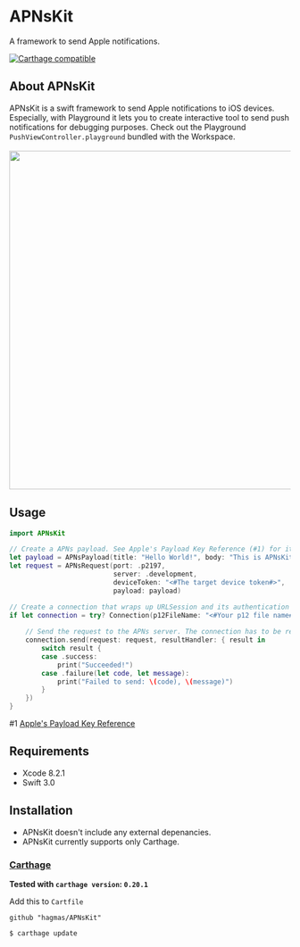 # APNsKit
A framework to send Apple notifications.

[![Carthage compatible](https://img.shields.io/badge/Carthage-compatible-4BC51D.svg?style=flat)](https://github.com/Carthage/Carthage)

## About APNsKit
APNsKit is a swift framework to send Apple notifications to iOS devices. Especially, with Playground it lets you to create interactive tool to send push notifications for debugging purposes. Check out the Playground `PushViewController.playground` bundled with the Workspace.<br><br>
<img src="https://cloud.githubusercontent.com/assets/7201608/24595682/eb08921e-1873-11e7-97d5-19abb21c1a1f.png" width="607">

## Usage
```swift
import APNsKit

// Create a APNs payload. See Apple's Payload Key Reference (#1) for its specifications.
let payload = APNsPayload(title: "Hello World!", body: "This is APNsKit.", contentAvailable: 1)
let request = APNsRequest(port: .p2197,
                          server: .development,
                          deviceToken: "<#The target device token#>",
                          payload: payload)

// Create a connection that wraps up URLSession and its authentication challenges.
if let connection = try? Connection(p12FileName: "<#Your p12 file name#>", passPhrase: "<#The pass phrase for the file#>") {
    
    // Send the request to the APNs server. The connection has to be retained until the server responses.
    connection.send(request: request, resultHandler: { result in
        switch result {
        case .success:
            print("Succeeded!")
        case .failure(let code, let message):
            print("Failed to send: \(code), \(message)")
        }
    })
}
```
#1 [Apple's Payload Key Reference](https://developer.apple.com/library/content/documentation/NetworkingInternet/Conceptual/RemoteNotificationsPG/PayloadKeyReference.html#//apple_ref/doc/uid/TP40008194-CH17-SW1)

## Requirements
* Xcode 8.2.1
* Swift 3.0

## Installation
* APNsKit doesn't include any external depenancies.
* APNsKit currently supports only Carthage.
### [Carthage](https://github.com/Carthage/Carthage)

**Tested with `carthage version`: `0.20.1`**

Add this to `Cartfile`

```
github "hagmas/APNsKit"
```

```bash
$ carthage update
```
